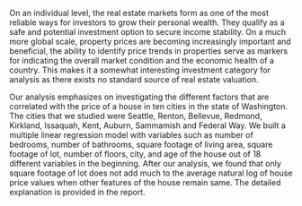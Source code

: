 On an individual level, the real estate markets form as one of the most reliable ways for investors to grow their personal wealth. They qualify as a safe and potential investment option to secure income stability. On a much more global scale, property prices are becoming increasingly important and beneficial, the ability to identify price trends in properties serve as markers for indicating the overall market condition and the economic health of a country. This makes it a somewhat interesting investment category for analysis as there exists no standard source of real estate valuation. 

Our analysis emphasizes on investigating the different factors that are correlated with the price of a house in ten cities in the state of Washington. The cities that we studied were Seattle, Renton, Bellevue, Redmond, Kirkland, Issaquah, Kent, Auburn, Sammamish and Federal Way. We built a multiple linear regression model with variables such as number of bedrooms, number of bathrooms, square footage of living area, square footage of lot, number of floors, city, and age of the house out of 18 different variables in the beginning. After our analysis, we found that only square footage of lot does not add much to the average natural log of house price values when other features of the house remain same. The detailed explanation is provided in the report.
